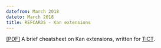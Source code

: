 ```yaml
---
datefrom: March 2018
dateto: March 2018
title: REFCARDS - Kan extensions
---
```

[\[PDF\]](stuff/REFCARDS_kan.pdf) A brief cheatsheet on Kan extensions, written for [TiCT](http://www.math.muni.cz/~diliberti/Teaching/Teaching%20Brno/Topics/2018/Topics2018.html).